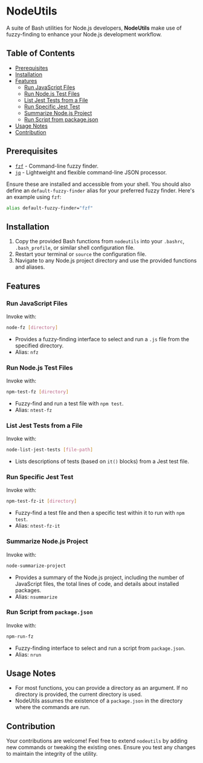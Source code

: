 # NodeUtils

A suite of Bash utilities for Node.js developers, **NodeUtils** make use of fuzzy-finding to enhance your Node.js development workflow.

## Table of Contents

- [Prerequisites](#prerequisites)
- [Installation](#installation)
- [Features](#features)
    - [Run JavaScript Files](#run-javascript-files)
    - [Run Node.js Test Files](#run-nodejs-test-files)
    - [List Jest Tests from a File](#list-jest-tests-from-a-file)
    - [Run Specific Jest Test](#run-specific-jest-test)
    - [Summarize Node.js Project](#summarize-nodejs-project)
    - [Run Script from package.json](#run-script-from-packagejson)
- [Usage Notes](#usage-notes)
- [Contribution](#contribution)

## Prerequisites

- [`fzf`](https://github.com/junegunn/fzf) - Command-line fuzzy finder.
- [`jq`](https://stedolan.github.io/jq/) - Lightweight and flexible command-line JSON processor.

Ensure these are installed and accessible from your shell.
You should also define an `default-fuzzy-finder` alias for your preferred fuzzy finder. Here's an example using `fzf`:

```bash
alias default-fuzzy-finder="fzf"
```

## Installation

1. Copy the provided Bash functions from `nodeutils` into your `.bashrc`, `.bash_profile`, or similar shell configuration file.
2. Restart your terminal or `source` the configuration file.
3. Navigate to any Node.js project directory and use the provided functions and aliases.

## Features

### Run JavaScript Files

Invoke with:

```bash
node-fz [directory]
```

- Provides a fuzzy-finding interface to select and run a `.js` file from the specified directory.
- Alias: `nfz`

### Run Node.js Test Files

Invoke with:

```bash
npm-test-fz [directory]
```

- Fuzzy-find and run a test file with `npm test`.
- Alias: `ntest-fz`

### List Jest Tests from a File

Invoke with:

```bash
node-list-jest-tests [file-path]
```

- Lists descriptions of tests (based on `it()` blocks) from a Jest test file.

### Run Specific Jest Test

Invoke with:

```bash
npm-test-fz-it [directory]
```

- Fuzzy-find a test file and then a specific test within it to run with `npm test`.
- Alias: `ntest-fz-it`

### Summarize Node.js Project

Invoke with:

```bash
node-summarize-project
```

- Provides a summary of the Node.js project, including the number of JavaScript files, the total lines of code, and details about installed packages.
- Alias: `nsummarize`

### Run Script from `package.json`

Invoke with:

```bash
npm-run-fz
```

- Fuzzy-finding interface to select and run a script from `package.json`.
- Alias: `nrun`

## Usage Notes

- For most functions, you can provide a directory as an argument. If no directory is provided, the current directory is used.
- NodeUtils assumes the existence of a `package.json` in the directory where the commands are run.

## Contribution

Your contributions are welcome! Feel free to extend `nodeutils` by adding new commands or tweaking the existing ones. Ensure you test any changes to maintain the integrity of the utility.


